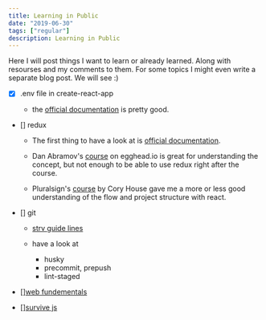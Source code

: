 ```yaml
---
title: Learning in Public
date: "2019-06-30"
tags: ["regular"]
description: Learning in Public
---
```


Here I will post things I want to learn or already learned. Along with resourses and my comments to them.
For some topics I might even write a separate blog post. We will see :)

- [x] .env file in create-react-app

  - the [official documentation](https://facebook.github.io/create-react-app/docs/adding-custom-environment-variables) is pretty good.

- [] redux

  - The first thing to have a look at is [official documentation](https://redux.js.org/introduction/getting-started).

  - Dan Abramov's [course](https://egghead.io/courses/getting-started-with-redux) on egghead.io is great for understanding the concept, but not enough to be able to use redux right after the course.

  - Pluralsign's [course](<(https://app.pluralsight.com/library/courses/react-redux-react-router-es6)>) by Cory House gave me a more or less good understanding of the flow and project structure with react.

- [] git

  - [strv guide lines](https://github.com/strvcom/strv-docs/blob/master/guides/git.md)

  - have a look at
    - husky
    - precommit, prepush
    - lint-staged

- [][web fundementals](https://developers.google.com/web/fundamentals/)

- [][survive js](https://survivejs.com/)
